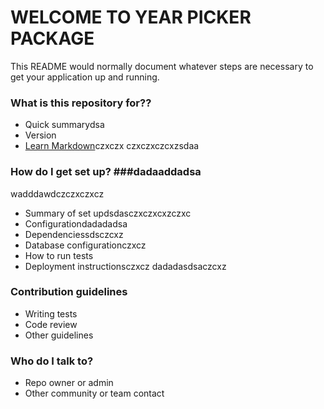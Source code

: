 # WELCOME TO YEAR PICKER PACKAGE #

This README would normally document whatever steps are necessary to get your application up and running.

### What is this repository for?? ###

* Quick summarydsa
* Version
* [Learn Markdown](https://bitbucket.org/tutorials/markdowndemo)czxczx
czxczxczcxzsdaa
### How do I get set up? ###dadaaddadsa
wadddawdczczxczxcz
* Summary of set updsdasczxczxcxzczxc
* Configurationdadadadsa
* Dependenciessdsczcxz
* Database configurationczxcz
* How to run tests
* Deployment instructionsczxcz
dadadasdsaczcxz
### Contribution guidelines ###

* Writing tests
* Code review
* Other guidelines

### Who do I talk to? ###

* Repo owner or admin
* Other community or team contact
